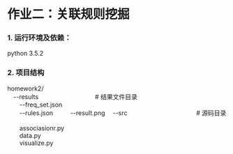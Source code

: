 # 作业二：关联规则挖掘
### 1. 运行环境及依赖：
python 3.5.2

### 2. 项目结构
homework2/  
&emsp;--results  &emsp;&emsp;&emsp;&emsp;&emsp;&emsp;&emsp;&emsp;&emsp;# 结果文件目录  
&emsp;&emsp;--freq_set.json     
&emsp;&emsp;--rules.json   
&emsp;&emsp;--result.png
&emsp;--src  &emsp;&emsp;&emsp;&emsp;&emsp;&emsp;&emsp;&emsp;&emsp;&emsp;&emsp;# 源码目录     
&emsp;&emsp;associasionr.py  
&emsp;&emsp;data.py  
&emsp;&emsp;visualize.py  
